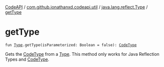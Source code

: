 [CodeAPI](../../index.md) / [com.github.jonathanxd.codeapi.util](../index.md) / [java.lang.reflect.Type](index.md) / [getType](.)

# getType

`fun `[`Type`](http://docs.oracle.com/javase/6/docs/api/java/lang/reflect/Type.html)`.getType(isParameterized: Boolean = false): `[`CodeType`](../../com.github.jonathanxd.codeapi.type/-code-type/index.md)

Gets the [CodeType](../../com.github.jonathanxd.codeapi.type/-code-type/index.md) from a [Type](http://docs.oracle.com/javase/6/docs/api/java/lang/reflect/Type.html). This method only works for Java Reflection Types and [CodeType](../../com.github.jonathanxd.codeapi.type/-code-type/index.md).


